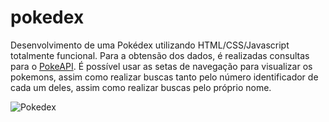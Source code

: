 # pokedex
Desenvolvimento de uma Pokédex utilizando HTML/CSS/Javascript totalmente funcional. Para a obtensão dos dados, é realizadas consultas para o [PokeAPI](https://pokeapi.co/). É possível usar as setas de navegação para visualizar os pokemons, assim como realizar buscas tanto pelo número identificador de cada um deles, assim como realizar buscas pelo próprio nome.

![Pokedex](https://i.imgur.com/8CAqXT0.png)
